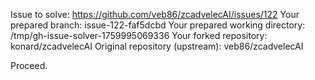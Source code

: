 Issue to solve: https://github.com/veb86/zcadvelecAI/issues/122
Your prepared branch: issue-122-faf5dcbd
Your prepared working directory: /tmp/gh-issue-solver-1759995069336
Your forked repository: konard/zcadvelecAI
Original repository (upstream): veb86/zcadvelecAI

Proceed.
